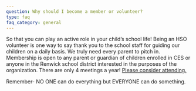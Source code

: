```yaml
---
question: Why should I become a member or volunteer?
type: faq
faq_category: general
---
```

So that you can play an active role in your child’s school life!  Being an HSO volunteer is one way to say thank you to the school staff for guiding our children on a daily basis.  We truly need every parent to pitch in. Membership is open to any parent or guardian of children enrolled in CES or anyone in the Renwick school district interested in the purposes of the organization. There are only 4 meetings a year!  [Please consider attending.](/meetings)

Remember- NO ONE can do everything but EVERYONE can do something.
